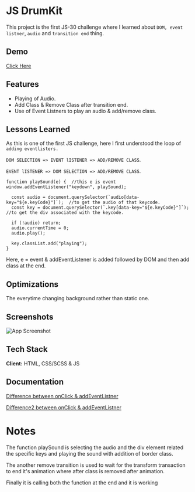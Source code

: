 
# JS DrumKit

This project is the first JS-30 challenge where I learned about ```DOM, event listner```, ```audio``` and ```transition end``` thing.


## Demo

[Click Here](https://skyz03.github.io/JS---DrumKit/)

## Features

- Playing of Audio.
- Add Class & Remove Class after transition end.
- Use of Event Listners to play an audio & add/remove class.

## Lessons Learned

As this is one of the first JS challenge, here I first understood the loop of ```adding eventlisters.```

```DOM SELECTION => EVENT lISTENER => ADD/REMOVE CLASS```.

```EVENT lISTENER => DOM SELECTION => ADD/REMOVE CLASS```.


```
function playSound(e) {  //this e is event
window.addEventListener("keydown", playSound);

  const audio = document.querySelector(`audio[data-key="${e.keyCode}"]`);  //to get the audio of that keycode.
  const key = document.querySelector(`.key[data-key="${e.keyCode}"]`);     //to get the div associated with the keycode.

  if (!audio) return;
  audio.currentTime = 0;
  audio.play();

  key.classList.add("playing");
}

```

Here, e = event & addEventListener is added followed by DOM and then add class at the end.

## Optimizations

The everytime changing background rather than static one.

## Screenshots

![App Screenshot](![image](https://user-images.githubusercontent.com/42742924/150360629-1c2df672-e027-4e67-ae07-531734634f23.png))

## Tech Stack

**Client:** HTML, CSS/SCSS & JS

## Documentation

[Difference between onClick & addEventListner](https://stackoverflow.com/questions/6348494/addeventlistener-vs-onclick)

[Difference2 between onClick & addEventListner](https://www.google.com/search?client=firefox-b-d&q=onclick+event+listener+vs+.addeventlistner)

# Notes 

The function playSound is selecting the audio and the div element related the specific keys and playing the sound with addition of border class.

The another remove transition is used to wait for the transform transaction to end it's animation where after class is removed after animation.

Finally it is calling both the function at the end and it is working
